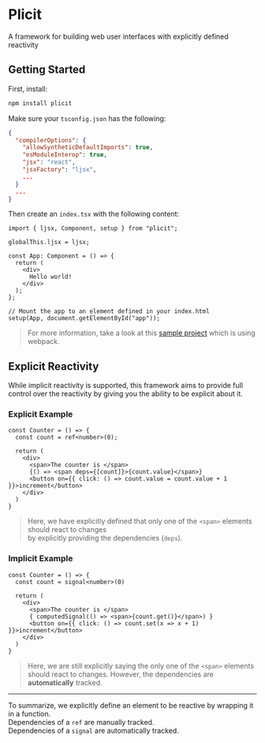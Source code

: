 # Plicit
A framework for building web user interfaces with explicitly defined reactivity

## Getting Started
First, install:
```bash
npm install plicit
```

Make sure your `tsconfig.json` has the following:
```json
{
  "compilerOptions": {
    "allowSyntheticDefaultImports": true,
    "esModuleInterop": true,
    "jsx": "react",
    "jsxFactory": "ljsx",
    ...
  }
  ...
}
```

Then create an `index.tsx` with the following content:
```tsx
import { ljsx, Component, setup } from "plicit";

globalThis.ljsx = ljsx;

const App: Component = () => {
  return (
    <div>
      Hello world!
    </div>
  );
};

// Mount the app to an element defined in your index.html 
setup(App, document.getElementById("app"));
```
> For more information, take a look at this [sample project](./plicit-dev) which is using webpack.

## Explicit Reactivity
While implicit reactivity is supported, this framework aims to provide full control over
the reactivity by giving you the ability to be explicit about it.

### Explicit Example
```tsx
const Counter = () => {
  const count = ref<number>(0);
  
  return (
    <div>
      <span>The counter is </span>
      {() => <span deps={[count]}>{count.value}</span>}
      <button on={{ click: () => count.value = count.value + 1 }}>increment</button>
    </div>
  )
}
```
> Here, we have explicitly defined that only one of the `<span>` elements should react to changes  
> by explicitly providing the dependencies (`deps`).

### Implicit Example
```tsx
const Counter = () => {
  const count = signal<number>(0)
  
  return (
    <div>
      <span>The counter is </span>
      { computedSignal(() => <span>{count.get()}</span>) } 
      <button on={{ click: () => count.set(x => x + 1) }}>increment</button>
    </div>
  )
}
```
> Here, we are still explicitly saying the only one of the `<span>` elements should react to changes. 
> However, the dependencies are __automatically__ tracked.

---

To summarize, we explicitly define an element to be reactive by wrapping it in a function.  
Dependencies of a `ref` are manually tracked.  
Dependencies of a `signal` are automatically tracked.
